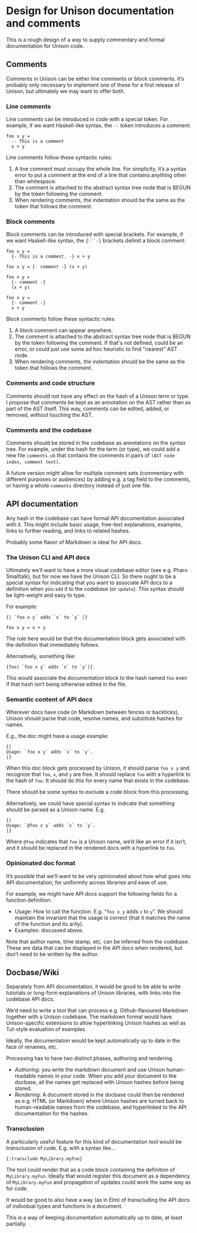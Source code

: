 # Design for Unison documentation and comments

This is a rough design of a way to supply commentary and formal documentation for Unison code.

## Comments
Comments in Unison can be either line comments or block comments. It’s probably only necessary to implement one of these for a first release of Unison, but ultimately we may want to offer both.

<!--
 Sounds good, should have both.
 Arya: how do you add docs after the fact?
  -->

### Line comments
Line comments can be introduced in code with a special token. For example, if we want Haskell-like syntax, the `--` token introduces a comment:

```
foo x y = 
  -- This is a comment
  x + y
```

Line comments follow these syntactic rules:

1. A line comment must occupy the whole line. For simplicity, it’s a syntax error to put a comment at the end of a line that contains anything other than whitespace.
2. The comment is attached to the abstract syntax tree node that is BEGUN by the token following the comment.
3. When rendering comments, the indentation should be the same as the token that follows the comment.

<!--
Sounds good.

Question: are comments just text? Runar: yes. Paul: maybe they should be more structured? Allow hyperlinks?

No for now. Most of the time, comments are really unstructured anyway, and we can evolve the comment type later if it turns out that's super useful.

Could also have a renderer for these comments that interprets the text as markdown or something.
  -->

### Block comments
Block comments can be introduced with special brackets. For example, if we want Haskell-like syntax, the `{-``-}` brackets delimit a block comment:

```
foo x y = 
  {- This is a comment. -} x + y

foo x y = {- comment -} (x + y)

foo x y = 
  {- comment -}
  (x + y)

foo x y = 
  {- comment -}
  x + y
```

Block comments follow these syntactic rules:

1. A block comment can appear anywhere.
2. The comment is attached to the abstract syntax tree node that is BEGUN by the token following the comment. If that's not defined, could be an error, or could just use some ad hoc heuristic to find "nearest" AST node.
3. When rendering comments, the indentation should be the same as the token that follows the comment.

<!-- 
Question: what exactly is the grammar and how is it parsed? Just some details to work out here.
-->

### Comments and code structure

Comments should not have any effect on the hash of a Unison term or type. I propose that comments be kept as an annotation on the AST rather than as part of the AST itself. This way, comments can be edited, added, or removed, without touching the AST.

<!-- 
I like this idea a lot, multiple people can comment on the same definition in different ways!

Question: how do you pick which comments are rendered when viewing a definition? (If there multiple sets of comments?)
Feels like comments should have metadata ("Runar wrote this comment, on this date, in Icelandic").

Having a more comprehensive, extensible metadata design would solve this.
-->

### Comments and the codebase

Comments should be stored in the codebase as annotations on the syntax tree. For example, under the hash for the term (or type), we could add a new file `comments.ub` that contains the comments in pairs of `(AST node index, comment text)`.

A future version might allow for multiple comment sets (commentary with different purposes or audiences) by adding e.g. a tag field to the comments, or having a whole `comments` directory instead of just one file.

<!-- 
Seems good, key is that comments are attached to AST node, question is how do you refer to a specific AST node? Probably some sort of root to leaf path.

Should all the comments be in one file? In separate files? To avoid git merges, the file has to be called `<hash>.comments.ub` or something. And then the code viewer will look up all the `.comments` for a definition and let you pick one or more based on metadata something something.
--> 

## API documentation

Any hash in the codebase can have formal API documentation associated with it. This might include basic usage, free-text explanations, examples, links to further reading, and links to related hashes.

Probably some flavor of Markdown is ideal for API docs.

<!-- 
Sounds good.

What about things like examples and doctests?

``` Unison:example
sort by stuff = ...

> sort (<) [2,3,1,2,4]
```

So in a `Unison:example` block, the watch expressions are evaluated at documentation parse time and are shown when viewing the docs for the definition. Should just get normal type errors and whatnot if the examples don't work.

For doctests you can include the source of an existing test and have its result displayed as an example:

```Unison:example
{transclude: tests.ex1 :}
```

Q: if an example block has definitions in it that aren't watches, what happens to those? Do we need to add it to the codebase? We can get away with just not adding to the codebase.

Can just concatenate all the example blocks into one big block, evaluate all at once, allowing multiple examples to reference common helper functions.

Links to further reading - just use a section for this, with links in it, as a convention.
-->

### The Unison CLI and API docs

Ultimately we’ll want to have a more visual codebase editor (see e.g. Pharo Smalltalk), but for now we have the Unison CLI. So there ought to be a special syntax for indicating that you want to associate API docs to a definition when you `add` it to the codebase (or `update`). This syntax should be light-weight and easy to type.

For example:

```
{| `foo x y` adds `x` to `y` |}

foo x y = x + y
```

The rule here would be that the documentation block gets associated with the definition that immediately follows.

Alternatively, something like:

```
{foo| `foo x y` adds `x` to `y`|}.
```

<!-- 
I like that you can add API docs later to a definition.

For docbase documentation, nothing special needed, just write a new docbase page that references existing definitions. Unison can surface these "tracebacks" automatically.
-->

This would associate the documentation block to the hash named `foo`  even if that hash isn’t being otherwise edited in the file.

### Semantic content of API docs

Wherever docs have code (in Markdown between fences or backticks), Unison should parse that code, resolve names, and substitute hashes for names.

E.g., the doc might have a usage example:

```
{|
Usage: `foo x y` adds `x` to `y`.
|}
```

When this doc block gets processed by Unison, it should parse `foo x y` and recognize that `foo`, `x`, and `y` are free. It should replace `foo` with a hyperlink to the hash of `foo`. It should do this for every name that exists in the codebase.

There should be some syntax to exclude a code block from this processing.

Alternatively, we could have special syntax to indicate that something should be parsed as a Unison name. E.g.

```
{| 
Usage: `@foo x y` adds `x` to `y`.
|}
```

Where `@foo` indicates that `foo` is a Unison name, we’d like an error if it isn’t, and it should be replaced in the rendered docs with a hyperlink to `foo`.

### Opinionated doc format

It’s possible that we’ll want to be very opinionated about how what goes into API documentation, for uniformity across libraries and ease of use.

For example, we might have API docs support the following fields for a function definition:

* Usage: How to call the function. E.g. “`foo x y` adds `x` to `y`”. We should maintain the invariant that the usage is correct (that it matches the name of the function and its arity).
* Examples: discussed above.

Note that author name, time stamp, etc, can be inferred from the codebase. These are data that can be displayed in the API docs when rendered, but don’t need to be written by the author.

<!-- Like that other metadata is just known to Unison and can displayed or not. -->

## Docbase/Wiki
Separately from API documentation, it would be good to be able to write tutorials or long-form explanations of Unison libraries, with links into the codebase API docs. 

We’d need to write a tool that can process e.g. Github-flavoured Markdown together with a Unison codebase. The markdown format would have Unison-specific extensions to allow hyperlinking Unison hashes as well as Tut-style evaluation of examples.

Ideally, the documentation would be kept automatically up to date in the face of renames, etc.

Processing has to have two distinct phases, authoring and rendering.

* *Authoring*: you write the markdown document and use Unison human-readable names in your code. When you add your document to the docbase, all the names get replaced with Unison hashes before being stored.
* *Rendering*: A document stored in the docbase could then be rendered as e.g. HTML (or Markdown) where Unison hashes are turned back to human-readable names from the codebase, and hyperlinked to the API documentation for the hashes.

<!-- 
How is this stored? Maybe docs are first-class, just like any other definition. If I'm documenting `foo`, some of its dependents could be documentation values.

Will need metadata system to be able to pick out docs for a definition, otherwise no changes to codebase format.

Is the docs / API docs builtin types?
-->

### Transclusion

A particularly useful feature for this kind of documentation tool would be *transclusion* of code. E.g. with a syntax like…

```
{:transclude MyLibrary.myFun}
```

The tool could render that as a code block containing the definition of `MyLibrary.myFun`. Ideally that would register this document as a dependency of `MyLibrary.myFun` and propagation of updates could work the same way as for code.

It would be good to also have a way (as in Elm) of transcluding the API docs of individual types and functions in a document.

This is a way of keeping documentation automatically up to date, at least partially.

